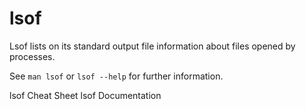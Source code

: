 # lsof

Lsof lists on its standard output file information about files opened by processes.

See `man lsof` or `lsof --help` for further information.

<BadgeLink badgeText='Cheat Sheet' colorScheme='blue' href='https://neverendingsecurity.wordpress.com/2015/04/13/lsof-commands-cheatsheet/'>lsof Cheat Sheet</BadgeLink>
<BadgeLink badgeText='Documentation' colorScheme='blue' href='https://man7.org/linux/man-pages/man8/lsof.8.html'>lsof Documentation</BadgeLink>
